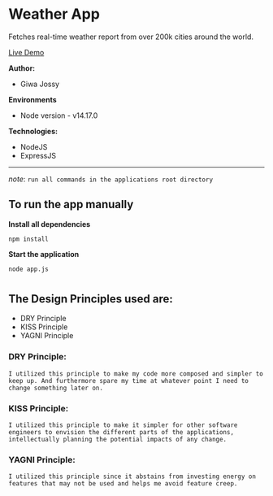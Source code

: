 # Weather App

Fetches real-time weather report from over 200k cities around the world.

[Live Demo](https://sheltered-coast-80443.herokuapp.com/)


**Author:** 
- Giwa Jossy


**Environments**
- Node version - v14.17.0


**Technologies:**
- NodeJS
- ExpressJS


---
*note*: `run all commands in the applications root directory`


## To run the app manually

**Install all dependencies**

```
npm install
```

**Start the application**

```
node app.js
```

#





## The Design Principles used are:

- DRY Principle
- KISS Principle
- YAGNI Principle


### DRY Principle:

```
I utilized this principle to make my code more composed and simpler to keep up. And furthermore spare my time at whatever point I need to change something later on.
```

### KISS Principle:

```
I utilized this principle to make it simpler for other software engineers to envision the different parts of the applications, intellectually planning the potential impacts of any change.
```

### YAGNI Principle:

```
I utilized this principle since it abstains from investing energy on features that may not be used and helps me avoid feature creep.
```

